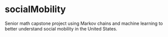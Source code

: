 # socialMobility
Senior math capstone project using Markov chains and machine learning to better understand social mobility in the United States.
